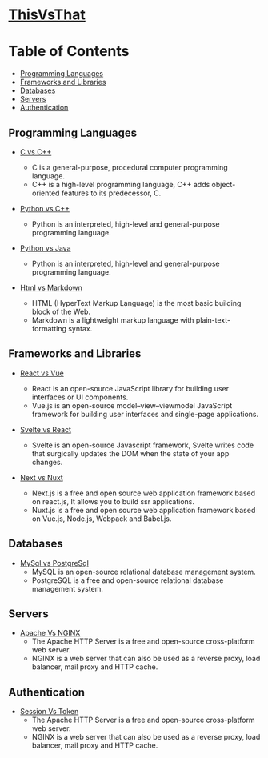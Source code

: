 # [ThisVsThat](https://thisvsthat.tech)


Table of Contents
=================

   * [Programming Languages](#Programming-Languages)
   * [Frameworks and Libraries](#frameworks-and-Libraries)
   * [Databases](#Databases)
   * [Servers](#Servers)
   * [Authentication](#Authentication)

## Programming Languages

  * [C vs C++](programming-languages.md#C-vs-C++)
    * C is a general-purpose, procedural computer programming language.
    * C++ is a high-level programming language, C++ adds object-oriented features to its predecessor, C.

  * [Python vs C++](programming-languages.md#Python-vs-C++)
    * Python is an interpreted, high-level and general-purpose programming language.
    
  * [Python vs Java](programming-languages.md#Python-vs-Java)
    * Python is an interpreted, high-level and general-purpose programming language.

  * [Html vs Markdown](programming-languages.md#Html-vs-Markdown)
    * HTML (HyperText Markup Language) is the most basic building block of the Web.
    * Markdown is a lightweight markup language with plain-text-formatting syntax.



## Frameworks and Libraries

  * [React vs Vue](libraries-frameworks.md#React-vs-Vue)
    * React is an open-source JavaScript library for building user interfaces or UI components.
    * Vue.js is an open-source model–view–viewmodel JavaScript framework for building user interfaces and single-page applications.
    
  * [Svelte vs React](libraries-frameworks.md#Svelte-vs-React)
    * Svelte is an open-source Javascript framework, Svelte writes code that surgically updates the DOM when the state of your app changes.
    
  * [Next vs Nuxt](libraries-frameworks.md#Next-vs-Nuxt)
    * Next.js is a free and open source web application framework based on react.js, It allows you to build ssr applications.
    * Nuxt.js is a free and open source web application framework based on Vue.js, Node.js, Webpack and Babel.js.


## Databases

* [MySql vs PostgreSql](databases.md#MySql-vs-PostgreSql)
  * MySQL is an open-source relational database management system.
  * PostgreSQL is a free and open-source relational database management system.
  
  
    
## Servers

* [Apache Vs NGINX](servers.md#Apache-Vs-NGINX)
  * The Apache HTTP Server is a free and open-source cross-platform web server.
  * NGINX is a web server that can also be used as a reverse proxy, load balancer, mail proxy and HTTP cache.
  


## Authentication

* [Session Vs Token](authentication.md#Session-Vs-Token)
  * The Apache HTTP Server is a free and open-source cross-platform web server.
  * NGINX is a web server that can also be used as a reverse proxy, load balancer, mail proxy and HTTP cache.
  

